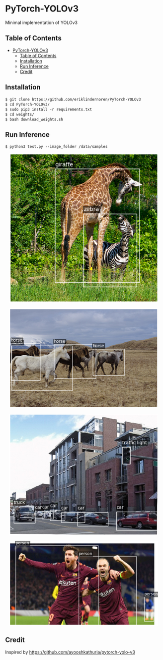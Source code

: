 # PyTorch-YOLOv3
Minimal implementation of YOLOv3

## Table of Contents
- [PyTorch-YOLOv3](#pytorch-yolov3)
  * [Table of Contents](#table-of-contents)
  * [Installation](#installation)
  * [Run Inference](#run-inference)
  * [Credit](#credit)

## Installation
    $ git clone https://github.com/eriklindernoren/PyTorch-YOLOv3
    $ cd PyTorch-YOLOv3/
    $ sudo pip3 install -r requirements.txt
    $ cd weights/
    $ bash download_weights.sh

## Run Inference
    $ python3 test.py --image_folder /data/samples

<p align="center"><img src="outputs/2_0.png" width="480"\></p>
<p align="center"><img src="outputs/3_0.png" width="480"\></p>
<p align="center"><img src="outputs/6_0.png" width="480"\></p>
<p align="center"><img src="outputs/8_0.png" width="480"\></p>

## Credit
Inspired by https://github.com/ayooshkathuria/pytorch-yolo-v3
